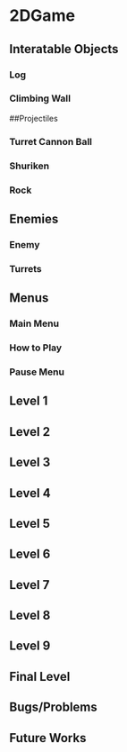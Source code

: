 # 2DGame

## Interatable Objects
### Log
### Climbing Wall

##Projectiles
### Turret Cannon Ball
### Shuriken
### Rock

## Enemies
### Enemy
### Turrets

## Menus
### Main Menu
### How to Play
### Pause Menu

## Level 1
## Level 2
## Level 3
## Level 4
## Level 5
## Level 6
## Level 7
## Level 8
## Level 9
## Final Level

## Bugs/Problems

## Future Works
